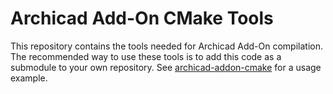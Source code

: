 # Archicad Add-On CMake Tools

This repository contains the tools needed for Archicad Add-On compilation. The recommended way to use these tools is to add this code as a submodule to your own repository. See [archicad-addon-cmake](https://github.com/GRAPHISOFT/archicad-addon-cmake) for a usage example.
